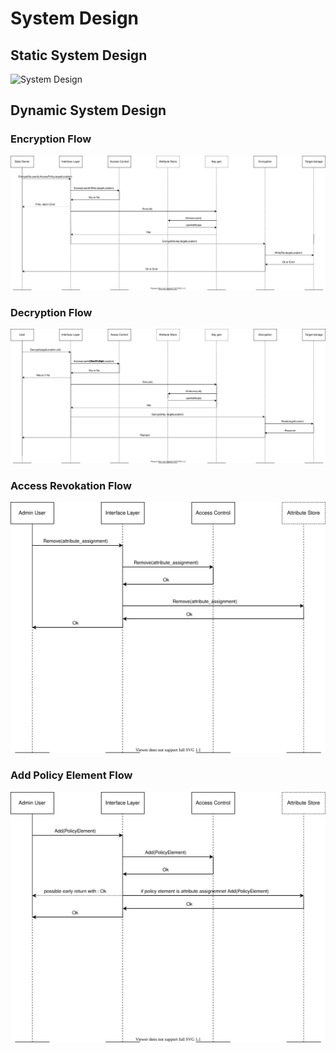 <!--- Display all of the images in this folder, 
  - access_revocation_flow.drawio.svg
  - add_policy_element.drawio.svg
  - decryption_flow.drawio.svg
  - encryption_flow.drawio.svg
  - system-design.drawio.svg

 --->

# System Design

## Static System Design

![System Design](system-design.drawio.svg)

## Dynamic System Design

### Encryption Flow

![Encryption Flow](encryption_flow.drawio.svg)

### Decryption Flow

![Decryption Flow](decryption_flow.drawio.svg)

### Access Revokation Flow

![Access Revocation Flow](access_revokation_flow.drawio.svg)

### Add Policy Element Flow

![Add Policy Element Flow](add_policy_element.drawio.svg)
